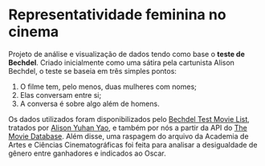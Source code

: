 # Representatividade feminina no cinema
Projeto de análise e visualização de dados tendo como base o **teste de Bechdel**. Criado inicialmente como uma sátira pela cartunista Alison Bechdel, o teste se baseia em três simples pontos:
1. O filme tem, pelo menos, duas mulheres com nomes;
2. Elas conversam entre si;
3. A conversa é sobre algo além de homens.

Os dados utilizados foram disponibilizados pelo [Bechdel Test Movie List](https://bechdeltest.com/), tratados por [Alison Yuhan Yao](https://www.kaggle.com/datasets/alisonyao/movie-bechdel-test-scores), e também por nós a partir da API do [The Movie Database](https://www.themoviedb.org/). Além disse, uma raspagem do arquivo da Academia de Artes e Ciências Cinematográficas foi feita para analisar a desigualdade de gênero entre ganhadores e indicados ao Oscar.
